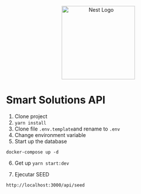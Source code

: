 <p align="center">
  <a href="http://nestjs.com/" target="blank"><img src="https://nestjs.com/img/logo-small.svg" width="200" alt="Nest Logo" /></a>
</p>

# Smart Solutions API

1. Clone project
2. `yarn install`
3. Clone file `.env.template`and rename to `.env`
4. Change environment variable
5. Start up the database

```
docker-compose up -d
```

6. Get up `yarn start:dev`

7. Ejecutar SEED

```
http://localhost:3000/api/seed
```
